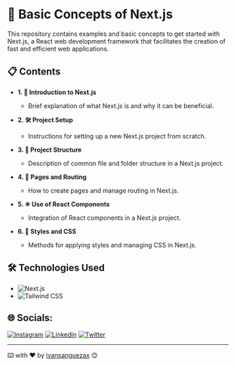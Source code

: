# 📘 Basic Concepts of Next.js

This repository contains examples and basic concepts to get started with Next.js, a React web development framework that facilitates the creation of fast and efficient web applications.

## 📋 Contents

- **1. 🚀 Introduction to Next.js**
  - Brief explanation of what Next.js is and why it can be beneficial.

- **2. 🛠️ Project Setup**
  - Instructions for setting up a new Next.js project from scratch.

- **3. 📂 Project Structure**
  - Description of common file and folder structure in a Next.js project.

- **4. 📄 Pages and Routing**
  - How to create pages and manage routing in Next.js.

- **5. ⚛️ Use of React Components**
  - Integration of React components in a Next.js project.

- **6. 🎨 Styles and CSS**
  - Methods for applying styles and managing CSS in Next.js.


## 🛠️ Technologies Used

- ![Next.js](https://img.shields.io/badge/Next.js-%23000000.svg?style=flat&logo=next.js&logoColor=%2361DAFB)
- ![Tailwind CSS](https://img.shields.io/badge/Tailwind%20CSS-%23006AFF.svg?style=flat&logo=tailwind-css&logoColor=white)

## 🌐 Socials:
[![Instagram](https://img.shields.io/badge/Instagram-%23E4405F.svg?logo=Instagram&logoColor=white)](https://instagram.com/ivansanguezax) [![LinkedIn](https://img.shields.io/badge/LinkedIn-%230077B5.svg?logo=linkedin&logoColor=white)](https://linkedin.com/in/ivansanguezax) [![Twitter](https://img.shields.io/badge/Twitter-%231DA1F2.svg?logo=Twitter&logoColor=white)](https://twitter.com/ivansanguezax) 

---
⌨️ with ❤️ by [ivansanguezax](https://github.com/ivansanguezax) 😊
